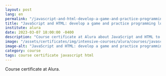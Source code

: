 ```yaml
---
layout: post
lang: en
permalink: "/javascript-and-html-develop-a-game-and-practice-programming-logic"
title: "JavaScript and HTML: develop a game and practice programming logic"
institute: alura
date: 2023-03-07 18:00:00 -0400
description: "Course certificate at Alura about JavaScript and HTML to develop a game and practice programming logic."
image: "/assets/certificates/img/intensive-courses/alura/courses/javascript-and-html-develop-a-game-and-practice-programming-logic/front-en.jpg"
image-alt: "JavaScript and HTML: develop a game and practice programming logic certificate"
category: course
tags: course certificate javascript html
---
```


Course certificate at Alura.
